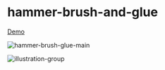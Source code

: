 # hammer-brush-and-glue

[Demo](https://kseniapedaksoo.com/hammer-brush-and-glue)


![hammer-brush-glue-main](https://github.com/kseniapedaksoo/hammer-brush-and-glue/assets/83992947/99c35c17-bcba-415d-b4d7-33d3755f0097)


![illustration-group](https://github.com/kseniapedaksoo/hammer-brush-and-glue/assets/83992947/7afc417d-f6d8-44b9-8651-dfd18932e496)
